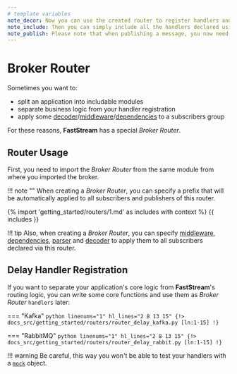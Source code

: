 ```yaml
---
# template variables
note_decor: Now you can use the created router to register handlers and publishers as if it were a regular broker
note_include: Then you can simply include all the handlers declared using the router in your broker
note_publish: Please note that when publishing a message, you now need to specify the same prefix that you used when creating the router
---
```


# Broker Router

Sometimes you want to:

* split an application into includable modules
* separate business logic from your handler registration
* apply some [decoder](../serialization/index.md)/[middleware](../middlewares/index.md)/[dependencies](../dependencies/global.md) to a subscribers group

For these reasons, **FastStream** has a special *Broker Router*.

## Router Usage

First, you need to import the *Broker Router* from the same module from where you imported the broker.

!!! note ""
    When creating a *Broker Router*, you can specify a prefix that will be automatically applied to all subscribers and publishers of this router.

{% import 'getting_started/routers/1.md' as includes with context %}
{{ includes }}

!!! tip
    Also, when creating a *Broker Router*, you can specify [middleware](../middlewares/index.md), [dependencies](../dependencies/global.md), [parser](../serialization/parser.md) and [decoder](../serialization/decoder.md) to apply them to all subscribers declared via this router.

## Delay Handler Registration

If you want to separate your application's core logic from **FastStream**'s routing logic, you can write some core functions and use them as *Broker Router* `handlers` later:

=== "Kafka"
    ```python linenums="1" hl_lines="2 8 13 15"
    {!> docs_src/getting_started/routers/router_delay_kafka.py [ln:1-15] !}
    ```

=== "RabbitMQ"
    ```python linenums="1" hl_lines="2 8 13 15"
    {!> docs_src/getting_started/routers/router_delay_rabbit.py [ln:1-15] !}
    ```

!!! warning
    Be careful, this way you won't be able to test your handlers with a [`mock`](../subscription/test.md) object.
